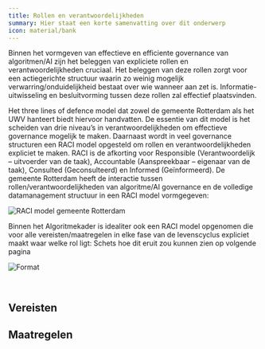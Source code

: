 ```yaml
---
title: Rollen en verantwoordelijkheden
summary: Hier staat een korte samenvatting over dit onderwerp
icon: material/bank
---
```


Binnen het vormgeven van effectieve  en efficiente governance van algoritmen/AI zijn het beleggen van expliciete rollen en verantwoordelijkheden cruciaal. Het beleggen van deze rollen zorgt voor een actiegerichte structuur waarin zo weinig mogelijk verwarring/onduidelijkheid bestaat over wie wanneer aan zet is. Informatie-uitwisseling en besluitvorming tussen deze rollen zal effectief plaatsvinden. 

Het three lines of defence model dat zowel de gemeente Rotterdam als het UWV hanteert biedt hiervoor handvatten. De essentie van dit model is het scheiden van drie niveau’s in verantwoordelijkheden om effectieve governance mogelijk te maken. Daarnaast wordt in veel governance structuren een RACI model opgesteld om rollen en verantwoordelijkheden expliciet te maken. RACI is de afkorting voor Responsible (Verantwoordelijk – uitvoerder van de taak), Accountable (Aanspreekbaar – eigenaar van de taak), Consulted (Geconsulteerd) en Informed (Geïnformeerd). De gemeente Rotterdam heeft de interactie tussen rollen/verantwoordelijkheden van algoritme/AI governance en de volledige datamanagement structuur in een RACI model vormgegeven: 

![RACI model gemeente Rotterdam](https://github.com/user-attachments/assets/481cb81d-f098-4563-9718-5d625384c024)

Binnen het Algoritmekader is idealiter ook een RACI model opgenomen die voor alle vereisten/maatregelen in elke fase van de levenscyclus expliciet maakt waar welke rol ligt: Schets hoe dit eruit zou kunnen zien op volgende pagina

![Format](https://github.com/user-attachments/assets/3debe7b6-0c42-40f5-a366-9cc5cc90cd3e)





 
 


## Vereisten

<!-- list_vereisten_1 bouwblok/governance -->

## Maatregelen

<!-- list_maatregelen_1 bouwblok/governance -->



